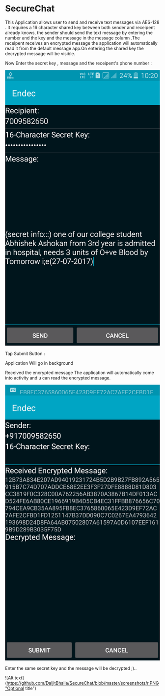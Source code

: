 # SecureChat
This Application allows user to send and receive text messages via AES-128 .
It requires a  16 character shared key between both sender and receipent already knows, the sender should send the text message by entering the number and the key and the message in the message column .The receipent receives an encrypted message the application will automatically read it from the default message app.On entering the shared key the decrypted message will be visible.



Now Enter the secret key , message and the receipent's phone number : 


![Alt text](https://github.com/DaljitBhalla/SecureChat/blob/master/screenshots/q.PNG "Optional title")


Tap Submit Button : 




Application Will go in background 



Received the encrypted message The application will automatically come into activity and u can  read the encrypted message.


![Alt text](https://github.com/DaljitBhalla/SecureChat/blob/master/screenshots/e.PNG "Optional title")

Enter the same secret key and the message will be decrypted ;)..


![Alt text](https://github.com/DaljitBhalla/SecureChat/blob/master/screenshots/r.PNG"Optional title")


